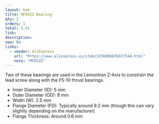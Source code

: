 ```yaml
---
layout: bom
title: MF85ZZ Bearing
qty: 2
orders: 1
total: 3.91
link: 
description: 
new: No
links:
  - vendor: AliExpress
    url: "https://www.aliexpress.us/item/3256806676677544.html"
    note: "MF85ZZ"
---
```


Two of these bearings are used in the Lemontron Z-Axis to constrain the lead screw along with the F5-10 thrust bearings.

- Inner Diameter (ID): 5 mm
- Outer Diameter (OD): 8 mm
- Width (W): 2.5 mm
- Flange Diameter (FD): Typically around 9.2 mm (though this can vary slightly depending on the manufacturer)
- Flange Thickness: Around 0.6 mm
